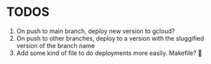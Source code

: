 TODOS
=====

1. On push to main branch, deploy new version to gcloud?
2. On push to other branches, deploy to a version with the sluggified version of the branch name
3. Add some kind of file to do deployments more easily. Makefile? 🤢
